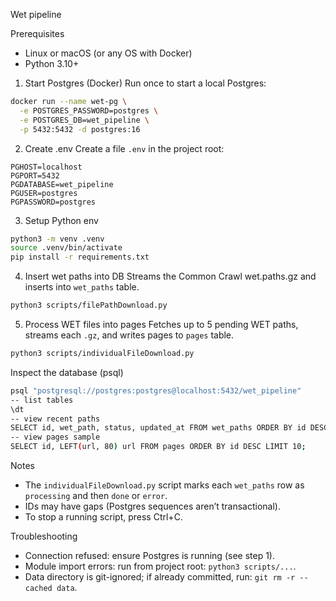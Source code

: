 Wet pipeline

Prerequisites
- Linux or macOS (or any OS with Docker)
- Python 3.10+

1) Start Postgres (Docker)
Run once to start a local Postgres:
```bash
docker run --name wet-pg \
  -e POSTGRES_PASSWORD=postgres \
  -e POSTGRES_DB=wet_pipeline \
  -p 5432:5432 -d postgres:16
```

2) Create .env
Create a file `.env` in the project root:
```env
PGHOST=localhost
PGPORT=5432
PGDATABASE=wet_pipeline
PGUSER=postgres
PGPASSWORD=postgres
```

3) Setup Python env
```bash
python3 -m venv .venv
source .venv/bin/activate
pip install -r requirements.txt
```

4) Insert wet paths into DB
Streams the Common Crawl wet.paths.gz and inserts into `wet_paths` table.
```bash
python3 scripts/filePathDownload.py
```

5) Process WET files into pages
Fetches up to 5 pending WET paths, streams each `.gz`, and writes pages to `pages` table.
```bash
python3 scripts/individualFileDownload.py
```

Inspect the database (psql)
```bash
psql "postgresql://postgres:postgres@localhost:5432/wet_pipeline"
-- list tables
\dt
-- view recent paths
SELECT id, wet_path, status, updated_at FROM wet_paths ORDER BY id DESC LIMIT 10;
-- view pages sample
SELECT id, LEFT(url, 80) url FROM pages ORDER BY id DESC LIMIT 10;
```

Notes
- The `individualFileDownload.py` script marks each `wet_paths` row as `processing` and then `done` or `error`.
- IDs may have gaps (Postgres sequences aren’t transactional).
- To stop a running script, press Ctrl+C.

Troubleshooting
- Connection refused: ensure Postgres is running (see step 1).
- Module import errors: run from project root: `python3 scripts/...`.
- Data directory is git-ignored; if already committed, run: `git rm -r --cached data`.

